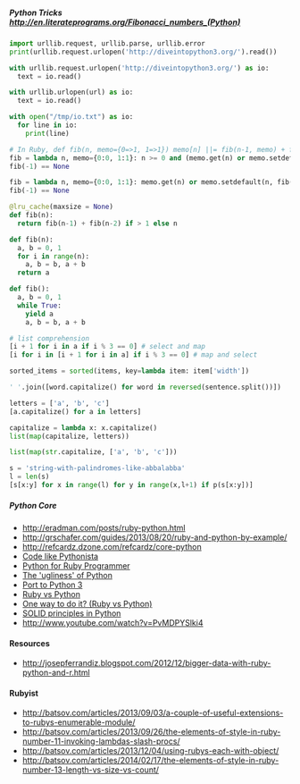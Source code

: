 ##### Python Tricks http://en.literateprograms.org/Fibonacci_numbers_(Python)

```python
import urllib.request, urllib.parse, urllib.error
print(urllib.request.urlopen('http://diveintopython3.org/').read())

with urllib.request.urlopen('http://diveintopython3.org/') as io:
  text = io.read()

with urllib.urlopen(url) as io:
  text = io.read()

with open("/tmp/io.txt") as io:
  for line in io:
    print(line)
```

```python
# In Ruby, def fib(n, memo={0=>1, 1=>1}) memo[n] ||= fib(n-1, memo) + fib(n-2, memo) if n >= 0 end
fib = lambda n, memo={0:0, 1:1}: n >= 0 and (memo.get(n) or memo.setdefault(n, fib(n-1, memo) + fib(n-2, memo))) or None
fib(-1) == None

fib = lambda n, memo={0:0, 1:1}: memo.get(n) or memo.setdefault(n, fib(n-1, memo) + fib(n-2, memo)) if n >= 0 else None
fib(-1) == None

@lru_cache(maxsize = None)
def fib(n):
  return fib(n-1) + fib(n-2) if > 1 else n

def fib(n):
  a, b = 0, 1
  for i in range(n):
    a, b = b, a + b
  return a

def fib():
  a, b = 0, 1
  while True:
    yield a
    a, b = b, a + b
```

```python
# list comprehension
[i + 1 for i in a if i % 3 == 0] # select and map
[i for i in [i + 1 for i in a] if i % 3 == 0] # map and select
```

```python
sorted_items = sorted(items, key=lambda item: item['width'])
```

```python
' '.join([word.capitalize() for word in reversed(sentence.split())])
```

```python
letters = ['a', 'b', 'c']
[a.capitalize() for a in letters]

capitalize = lambda x: x.capitalize()
list(map(capitalize, letters))

list(map(str.capitalize, ['a', 'b', 'c']))
```

```python
s = 'string-with-palindromes-like-abbalabba'
l = len(s)
[s[x:y] for x in range(l) for y in range(x,l+1) if p(s[x:y])] 
```

##### Python Core

* http://eradman.com/posts/ruby-python.html
* http://grschafer.com/guides/2013/08/20/ruby-and-python-by-example/
* http://refcardz.dzone.com/refcardz/core-python
* [Code like Pythonista](http://speakerdeck.com/astreal/best-practices-and-coding-style-for-python)
* [Python for Ruby Programmer](http://speakerdeck.com/mleone/python-for-ruby-programmers)
* [The 'ugliness' of Python](http://wit.io/posts/the-ugliness-of-python)
* [Port to Python 3](http://www.diveintopython3.net/porting-code-to-python-3-with-2to3.html)
* [Ruby vs Python](http://www.senktec.com/2013/06/ruby-vs-python/)
* [One way to do it? (Ruby vs Python)](http://www.senktec.com/2013/09/one-way-to-do-it/)
* [SOLID principles in Python](http://www.slideshare.net/DrTrucho/python-solid)
* http://www.youtube.com/watch?v=PvMDPYSlki4

#### Resources

* http://josepferrandiz.blogspot.com/2012/12/bigger-data-with-ruby-python-and-r.html

#### Rubyist

* http://batsov.com/articles/2013/09/03/a-couple-of-useful-extensions-to-rubys-enumerable-module/
* http://batsov.com/articles/2013/09/26/the-elements-of-style-in-ruby-number-11-invoking-lambdas-slash-procs/
* http://batsov.com/articles/2013/12/04/using-rubys-each-with-object/
* http://batsov.com/articles/2014/02/17/the-elements-of-style-in-ruby-number-13-length-vs-size-vs-count/
